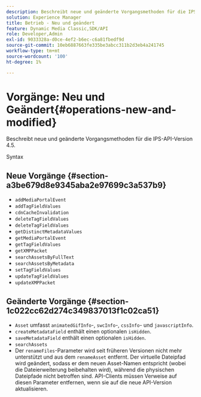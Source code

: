 ```yaml
---
description: Beschreibt neue und geänderte Vorgangsmethoden für die IPS-API-Version 4.5.
solution: Experience Manager
title: Betrieb - Neu und geändert
feature: Dynamic Media Classic,SDK/API
role: Developer,Admin
exl-id: 9033328a-d0ce-4ef2-b6ec-c6a81fbedf9d
source-git-commit: 10eb6887663fe335be3abcc311b2d3eb4a241745
workflow-type: tm+mt
source-wordcount: '100'
ht-degree: 1%

---
```


# Vorgänge: Neu und Geändert{#operations-new-and-modified}

Beschreibt neue und geänderte Vorgangsmethoden für die IPS-API-Version 4.5.

Syntax

## Neue Vorgänge {#section-a3be679d8e9345aba2e97699c3a537b9}

* `addMediaPortalEvent`
* `addTagFieldValues`
* `cdnCacheInvalidation`
* `deleteTagFieldValues`
* `deleteTagFieldValues`
* `getDistinctMetadataValues`
* `getMediaPortalEvent`
* `getTagFieldValues`
* `getXMPPacket`
* `searchAssetsByFullText`
* `searchAssetsByMetadata`
* `setTagFieldValues`
* `updateTagFieldValues`
* `updateXMPPacket`

## Geänderte Vorgänge {#section-1c022cc62d274c349837013f1c02ca51}

* `Asset` umfasst `animatedGifInfo`-, `swcInfo`-, `cssInfo`- und `javascriptInfo`.
* `createMetadataField` enthält einen optionalen `isHidden`.
* `saveMetadataField` enthält einen optionalen `isHidden`.
* `searchAssets`
* Der `renameFiles`-Parameter wird seit früheren Versionen nicht mehr unterstützt und aus dem `renameAsset` entfernt. Der virtuelle Dateipfad wird geändert, sodass er dem neuen Asset-Namen entspricht (wobei die Dateierweiterung beibehalten wird), während die physischen Dateipfade nicht betroffen sind. API-Clients müssen Verweise auf diesen Parameter entfernen, wenn sie auf die neue API-Version aktualisieren.
